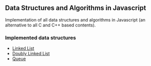 ## Data Structures and Algorithms in Javascript

Implementation of all data structures and algorithms in Javascript (an alternative to all C and C++ based contents).

### Implemented data structures

-   [Linked List](data-structures/linked-list)
-   [Doubly Linked List](data-structures/doubly-linked-list)
-   [Queue](data-structures/queue)
